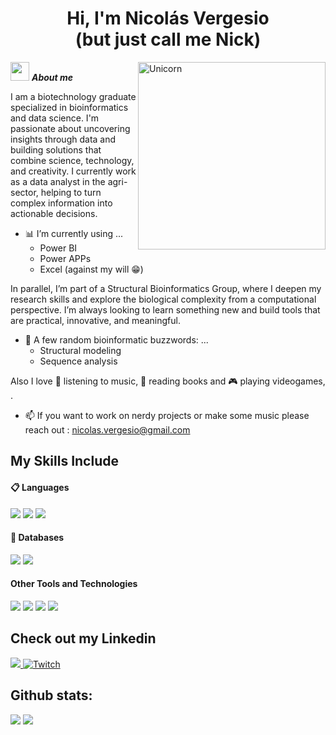 <h1 align="center"><b>Hi, I'm Nicolás Vergesio<br>(but just call me Nick)</b></h1>
<!--  -->
<img align="right" width=300px alt="Unicorn" src="https://github.com/user-attachments/assets/6c2ae54a-6ab4-478d-a000-aa6ddd32f00f" />


<img src="https://media2.giphy.com/media/v1.Y2lkPTc5MGI3NjExd2lmenpkYmV2cmhmaGFibGozMXljaXB1Y2c4M3U5MmsxbjZxMXJqeSZlcD12MV9pbnRlcm5hbF9naWZfYnlfaWQmY3Q9cw/WmunPY9JAIwfobtjgs/giphy.gif" width="30px">&nbsp;***About me***

I am a biotechnology graduate specialized in bioinformatics and data science. I'm passionate about uncovering insights through data and building solutions that combine science, technology, and creativity. I currently work as a data analyst in the agri-sector, helping to turn complex information into actionable decisions.
- 📊 I’m currently using ...
  - Power BI
  - Power APPs
  - Excel (against my will 😁)

 In parallel, I’m part of a Structural Bioinformatics Group, where I deepen my research skills and explore the biological complexity from a computational perspective. I’m always looking to learn something new and build tools that are practical, innovative, and meaningful.

- 🧬 A few random bioinformatic buzzwords: ... 
  - Structural modeling  
  -  Sequence analysis  
  
  
Also I love 🎵 listening to music,  📖 reading books and 🎮 playing videogames, .

- 📫 If you want to work on nerdy projects or make some music please reach out : <a href="nicolas.vergesio@gmail.com">nicolas.vergesio@gmail.com</a>


## My Skills Include

<h4> 📋 Languages </h4>
<span> 
  <img src="https://img.shields.io/badge/r-%23276DC3.svg?style=for-the-badge&logo=r&logoColor=white">
  <img src="https://img.shields.io/badge/python-3670A0?style=for-the-badge&logo=python&logoColor=ffdd54">
  <img src="https://img.shields.io/badge/nim-%23FFE953.svg?style=for-the-badge&logo=nim&logoColor=white">
  
 
<h4> 💾 Databases </h4>
<span> 
  <img src="https://img.shields.io/badge/sqlite-%2307405e.svg?style=for-the-badge&logo=sqlite&logoColor=white">
  <img src="https://img.shields.io/badge/Microsoft%20SQL%20Server-CC2927?style=for-the-badge&logo=microsoft%20sql%20server&logoColor=white">

</span>


<h4> Other Tools and Technologies </h4>
<span>
  <img src="https://img.shields.io/badge/Microsoft-0078D4?style=for-the-badge&logo=microsoft&logoColor=white">
  <img src="https://img.shields.io/badge/power_bi-F2C811?style=for-the-badge&logo=powerbi&logoColor=black">
  <img src="https://img.shields.io/badge/Microsoft_SharePoint-0078D4?style=for-the-badge&logo=microsoft-sharepoint&logoColor=white">
  <img src="https://img.shields.io/badge/Microsoft_Excel-217346?style=for-the-badge&logo=microsoft-excel&logoColor=white">




</span>

## Check out my Linkedin

<a href= "https://www.linkedin.com/in/nicolás-vergesio/">
    <img src="https://img.shields.io/badge/linkedin-%230077B5.svg?style=for-the-badge&logo=linkedin&logoColor=white">
</a>
<a href="https://www.goodreads.com/user/show/186534169-nick" >
  <img src="https://img.shields.io/badge/Goodreads-F3F1EA?style=for-the-badge&logo=goodreads&logoColor=372213" alt="Twitch">
</a>


<h2>Github stats:</h2> 

[![](https://github-readme-stats.vercel.app/api?username=NicolasVergesio&show_icons=true&theme=tokyonight&hide_border=true&locale=en)](https://github.com/NicolasVergesio)
[![](https://github-readme-streak-stats.herokuapp.com/?user=NicolasVergesio&theme=material-palenight)](https://github.com/NicolasVergesio)
</div>
